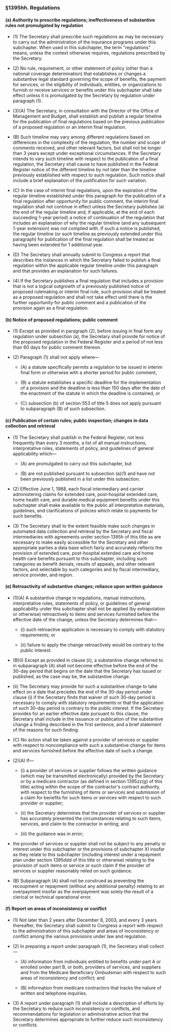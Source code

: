 ### §1395hh. Regulations
#### (a) Authority to prescribe regulations; ineffectiveness of substantive rules not promulgated by regulation
* (1) The Secretary shall prescribe such regulations as may be necessary to carry out the administration of the insurance programs under this subchapter. When used in this subchapter, the term "regulations" means, unless the context otherwise requires, regulations prescribed by the Secretary.

* (2) No rule, requirement, or other statement of policy (other than a national coverage determination) that establishes or changes a substantive legal standard governing the scope of benefits, the payment for services, or the eligibility of individuals, entities, or organizations to furnish or receive services or benefits under this subchapter shall take effect unless it is promulgated by the Secretary by regulation under paragraph (1).

* (3)(A) The Secretary, in consultation with the Director of the Office of Management and Budget, shall establish and publish a regular timeline for the publication of final regulations based on the previous publication of a proposed regulation or an interim final regulation.

* (B) Such timeline may vary among different regulations based on differences in the complexity of the regulation, the number and scope of comments received, and other relevant factors, but shall not be longer than 3 years except under exceptional circumstances. If the Secretary intends to vary such timeline with respect to the publication of a final regulation, the Secretary shall cause to have published in the Federal Register notice of the different timeline by not later than the timeline previously established with respect to such regulation. Such notice shall include a brief explanation of the justification for such variation.

* (C) In the case of interim final regulations, upon the expiration of the regular timeline established under this paragraph for the publication of a final regulation after opportunity for public comment, the interim final regulation shall not continue in effect unless the Secretary publishes (at the end of the regular timeline and, if applicable, at the end of each succeeding 1-year period) a notice of continuation of the regulation that includes an explanation of why the regular timeline (and any subsequent 1-year extension) was not complied with. If such a notice is published, the regular timeline (or such timeline as previously extended under this paragraph) for publication of the final regulation shall be treated as having been extended for 1 additional year.

* (D) The Secretary shall annually submit to Congress a report that describes the instances in which the Secretary failed to publish a final regulation within the applicable regular timeline under this paragraph and that provides an explanation for such failures.

* (4) If the Secretary publishes a final regulation that includes a provision that is not a logical outgrowth of a previously published notice of proposed rulemaking or interim final rule, such provision shall be treated as a proposed regulation and shall not take effect until there is the further opportunity for public comment and a publication of the provision again as a final regulation.

#### (b) Notice of proposed regulations; public comment
* (1) Except as provided in paragraph (2), before issuing in final form any regulation under subsection (a), the Secretary shall provide for notice of the proposed regulation in the Federal Register and a period of not less than 60 days for public comment thereon.

* (2) Paragraph (1) shall not apply where—

  * (A) a statute specifically permits a regulation to be issued in interim final form or otherwise with a shorter period for public comment,

  * (B) a statute establishes a specific deadline for the implementation of a provision and the deadline is less than 150 days after the date of the enactment of the statute in which the deadline is contained, or

  * (C) subsection (b) of section 553 of title 5 does not apply pursuant to subparagraph (B) of such subsection.

#### (c) Publication of certain rules; public inspection; changes in data collection and retrieval
* (1) The Secretary shall publish in the Federal Register, not less frequently than every 3 months, a list of all manual instructions, interpretative rules, statements of policy, and guidelines of general applicability which—

  * (A) are promulgated to carry out this subchapter, but

  * (B) are not published pursuant to subsection (a)(1) and have not been previously published in a list under this subsection.


* (2) Effective June 1, 1988, each fiscal intermediary and carrier administering claims for extended care, post-hospital extended care, home health care, and durable medical equipment benefits under this subchapter shall make available to the public all interpretative materials, guidelines, and clarifications of policies which relate to payments for such benefits.

* (3) The Secretary shall to the extent feasible make such changes in automated data collection and retrieval by the Secretary and fiscal intermediaries with agreements under section 1395h of this title as are necessary to make easily accessible for the Secretary and other appropriate parties a data base which fairly and accurately reflects the provision of extended care, post-hospital extended care and home health care benefits pursuant to this subchapter, including such categories as benefit denials, results of appeals, and other relevant factors, and selectable by such categories and by fiscal intermediary, service provider, and region.

#### (e) Retroactivity of substantive changes; reliance upon written guidance
* (1)(A) A substantive change in regulations, manual instructions, interpretative rules, statements of policy, or guidelines of general applicability under this subchapter shall not be applied (by extrapolation or otherwise) retroactively to items and services furnished before the effective date of the change, unless the Secretary determines that—

  * (i) such retroactive application is necessary to comply with statutory requirements; or

  * (ii) failure to apply the change retroactively would be contrary to the public interest.


* (B)(i) Except as provided in clause (ii), a substantive change referred to in subparagraph (A) shall not become effective before the end of the 30-day period that begins on the date that the Secretary has issued or published, as the case may be, the substantive change.

* (ii) The Secretary may provide for such a substantive change to take effect on a date that precedes the end of the 30-day period under clause (i) if the Secretary finds that waiver of such 30-day period is necessary to comply with statutory requirements or that the application of such 30-day period is contrary to the public interest. If the Secretary provides for an earlier effective date pursuant to this clause, the Secretary shall include in the issuance or publication of the substantive change a finding described in the first sentence, and a brief statement of the reasons for such finding.

* (C) No action shall be taken against a provider of services or supplier with respect to noncompliance with such a substantive change for items and services furnished before the effective date of such a change.

* (2)(A) If—

  * (i) a provider of services or supplier follows the written guidance (which may be transmitted electronically) provided by the Secretary or by a medicare contractor (as defined in section 1395zz(g) of this title) acting within the scope of the contractor's contract authority, with respect to the furnishing of items or services and submission of a claim for benefits for such items or services with respect to such provider or supplier;

  * (ii) the Secretary determines that the provider of services or supplier has accurately presented the circumstances relating to such items, services, and claim to the contractor in writing; and

  * (iii) the guidance was in error;


* the provider of services or supplier shall not be subject to any penalty or interest under this subchapter or the provisions of subchapter XI insofar as they relate to this subchapter (including interest under a repayment plan under section 1395ddd of this title or otherwise) relating to the provision of such items or service or such claim if the provider of services or supplier reasonably relied on such guidance.

* (B) Subparagraph (A) shall not be construed as preventing the recoupment or repayment (without any additional penalty) relating to an overpayment insofar as the overpayment was solely the result of a clerical or technical operational error.

#### (f) Report on areas of inconsistency or conflict
* (1) Not later than 2 years after December 8, 2003, and every 3 years thereafter, the Secretary shall submit to Congress a report with respect to the administration of this subchapter and areas of inconsistency or conflict among the various provisions under law and regulation.

* (2) In preparing a report under paragraph (1), the Secretary shall collect—

  * (A) information from individuals entitled to benefits under part A or enrolled under part B, or both, providers of services, and suppliers and from the Medicare Beneficiary Ombudsman with respect to such areas of inconsistency and conflict; and

  * (B) information from medicare contractors that tracks the nature of written and telephone inquiries.


* (3) A report under paragraph (1) shall include a description of efforts by the Secretary to reduce such inconsistency or conflicts, and recommendations for legislation or administrative action that the Secretary determines appropriate to further reduce such inconsistency or conflicts.